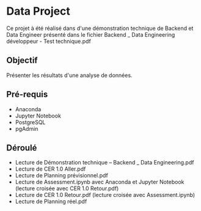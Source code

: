 # Data Project

Ce projet à été réalisé dans d'une démonstration technique de Backend et Data Engineer présenté dans le fichier Backend _ Data Engineering développeur - Test technique.pdf

## Objectif

Présenter les résultats d'une analyse de données.

## Pré-requis

- Anaconda
- Jupyter Notebook
- PostgreSQL
- pgAdmin

## Déroulé

- Lecture de Démonstration technique – Backend _ Data Engineering.pdf
- Lecture de CER 1.0 Aller.pdf
- Lecture de Planning prévisionnel.pdf
- Lecture de Assessment.ipynb avec Anaconda et Jupyter Notebook (lecture croisée avec CER 1.0 Retour.pdf)
- Lecture de CER 1.0 Retour.pdf (lecture croisée avec Assessment.ipynb)
- Lecture de Planning réel.pdf